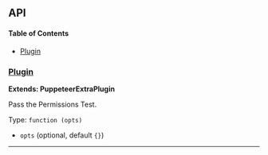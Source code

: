 ## API

<!-- Generated by documentation.js. Update this documentation by updating the source code. -->

#### Table of Contents

-   [Plugin](#plugin)

### [Plugin](https://github.com/berstend/puppeteer-extra/blob/4af8094dd7bbeeac75dc64cbb383df32af1d4e96/packages/puppeteer-extra-plugin-stealth/evasions/navigator.permissions/index.js#L8-L46)

**Extends: PuppeteerExtraPlugin**

Pass the Permissions Test.

Type: `function (opts)`

-   `opts`   (optional, default `{}`)

* * *
